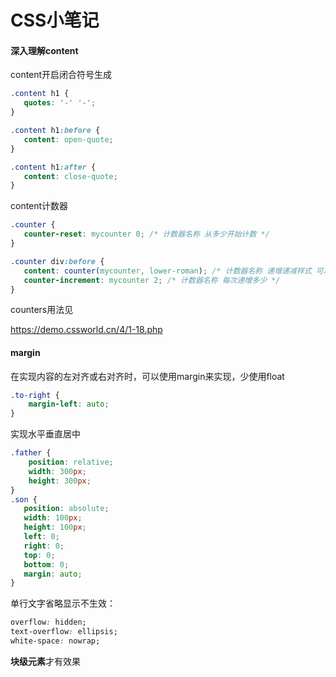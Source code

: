 # CSS小笔记

#### 深入理解content

content开启闭合符号生成

```css
.content h1 {
   quotes: '-' '-';
}

.content h1:before {
   content: open-quote;
}

.content h1:after {
   content: close-quote;
}
```

content计数器

```CSS
.counter {
   counter-reset: mycounter 0; /* 计数器名称 从多少开始计数 */
}

.counter div:before {
   content: counter(mycounter, lower-roman); /* 计数器名称 递增递减样式 可以是罗马字符、拉丁文等等 */
   counter-increment: mycounter 2; /* 计数器名称 每次递增多少 */
}
```

counters用法见

https://demo.cssworld.cn/4/1-18.php

#### margin

在实现内容的左对齐或右对齐时，可以使用margin来实现，少使用float

```css
.to-right {
	margin-left: auto;
}
```

实现水平垂直居中

```css
.father {
	position: relative;
	width: 300px;
	height: 300px;
}
.son {
   position: absolute;
   width: 100px;
   height: 100px;
   left: 0;
   right: 0;
   top: 0;
   bottom: 0;
   margin: auto;
}
```

单行文字省略显示不生效：

```css
overflow: hidden;
text-overflow: ellipsis;
white-space: nowrap;
```

**块级元素**才有效果

